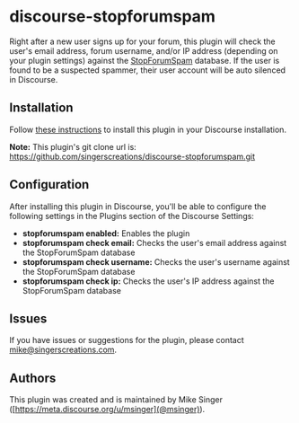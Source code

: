 # discourse-stopforumspam

Right after a new user signs up for your forum, this plugin will check the user's email address, forum username, and/or IP address (depending on your plugin settings) against the [StopForumSpam](https://www.stopforumspam.com) database. If the user is found to be a suspected spammer, their user account will be auto silenced in Discourse.

## Installation

Follow [these instructions](https://meta.discourse.org/t/install-plugins-in-discourse/19157) to install this plugin in your Discourse installation.

**Note:** This plugin's git clone url is:
https://github.com/singerscreations/discourse-stopforumspam.git

## Configuration

After installing this plugin in Discourse, you'll be able to configure the following settings in the Plugins section of the Discourse Settings:

- **stopforumspam enabled:** Enables the plugin
- **stopforumspam check email:** Checks the user's email address against the StopForumSpam database
- **stopforumspam check username:** Checks the user's username against the StopForumSpam database 
- **stopforumspam check ip:** Checks the user's IP address against the StopForumSpam database

## Issues

If you have issues or suggestions for the plugin, please contact mike@singerscreations.com.

## Authors

This plugin was created and is maintained by Mike Singer ([https://meta.discourse.org/u/msinger](@msinger)).
